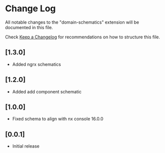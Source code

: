 # Change Log

All notable changes to the "domain-schematics" extension will be documented in this file.

Check [Keep a Changelog](http://keepachangelog.com/) for recommendations on how to structure this file.

## [1.3.0]

- Added ngrx schematics

## [1.2.0]

- Added add component schematic
  
## [1.0.0]

- Fixed schema to align with nx console 16.0.0
  
## [0.0.1]

- Initial release